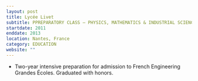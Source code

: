 ```yaml
---
layout: post
title: Lycée Livet
subtitle: PPREPARATORY CLASS – PHYSICS, MATHEMATICS & INDUSTRIAL SCIENCES 
startdate: 2011
enddate: 2013
location: Nantes, France
category: EDUCATION
website: ""
---
```


- Two-year intensive preparation for admission to French Engineering Grandes Écoles. Graduated with honors.